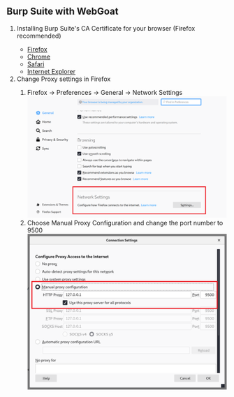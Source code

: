 ## Burp Suite with WebGoat
<ol>
    <li>Installing Burp Suite's CA Certificate for your browser (Firefox recommended)</li>
        <ul>
            <li><a href = "https://portswigger.net/burp/documentation/desktop/getting-started/proxy-setup/certificate/firefox" target="_blank">Firefox</a></li>
            <li><a href = "https://portswigger.net/burp/documentation/desktop/getting-started/proxy-setup/certificate/chrome" target="_blank">Chrome</a></li>
            <li><a href = "https://portswigger.net/burp/documentation/desktop/getting-started/proxy-setup/certificate/safari" target="_blank">Safari</a></li>
            <li><a href = "https://portswigger.net/burp/documentation/desktop/getting-started/proxy-setup/certificate/internet-explorer" target="_blank">Internet Explorer</a></li>
        </ul>
    <li>Change Proxy settings in Firefox</li>
        <ol>
            <li>Firefox &rarr; Preferences &rarr; General &rarr; Network Settings</li>
            <img  src="NetworkSettings.PNG">
            <li>Choose Manual Proxy Configuration and change the port number to 9500</li>
            <img src="ConnectionSettings.PNG">
        </ol>
    
    
</ol>
